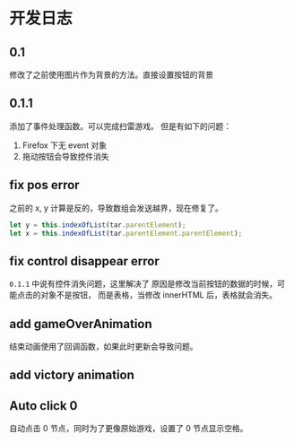 # 开发日志
## 0.1
修改了之前使用图片作为背景的方法。直接设置按钮的背景

## 0.1.1
添加了事件处理函数。可以完成扫雷游戏。
但是有如下的问题：
1. Firefox 下无 event 对象
2. 拖动按钮会导致控件消失

## fix pos error
之前的 x, y 计算是反的，导致数组会发送越界，现在修复了。
```js
let y = this.indexOfList(tar.parentElement);
let x = this.indexOfList(tar.parentElement.parentElement);
```

## fix control disappear error
`0.1.1` 中说有控件消失问题，这里解决了
原因是修改当前按钮的数据的时候，可能点击的对象不是按钮，
而是表格，当修改 innerHTML 后，表格就会消失。

## add gameOverAnimation
结束动画使用了回调函数，如果此时更新会导致问题。

## add victory animation

## Auto click 0
自动点击 0 节点，同时为了更像原始游戏，设置了 0 节点显示空格。